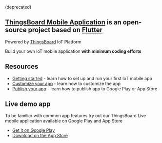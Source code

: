(deprecated)

## [ThingsBoard Mobile Application](https://thingsboard.io/products/mobile/) is an open-source project based on [Flutter](https://flutter.dev/)
Powered by [ThingsBoard](https://thingsboard.io) IoT Platform

Build your own IoT mobile application **with minimum coding efforts**

## Resources

- [Getting started](https://thingsboard.io/docs/mobile/getting-started/) - learn how to set up and run your first IoT mobile app
- [Customize your app](https://thingsboard.io/docs/mobile/customization/) - learn how to customize the app
- [Publish your app](https://thingsboard.io/docs/mobile/release/) - learn how to publish app to Google Play or App Store

## Live demo app

To be familiar with common app features try out our ThingsBoard Live mobile application available on Google Play and App Store
- [Get it on Google Play](https://play.google.com/store/apps/details?id=org.thingsboard.demo.app&pcampaignid=pcampaignidMKT-Other-global-all-co-prtnr-py-PartBadge-Mar2515-1)
- [Download on the App Store](https://apps.apple.com/us/app/thingsboard-live/id1594355695?itsct=apps_box_badge&amp;itscg=30200)
